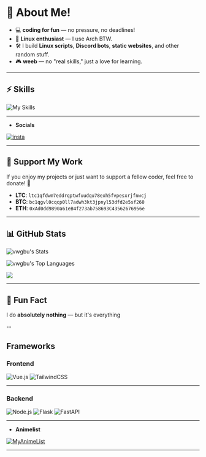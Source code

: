 # 👋 About Me!

- 💻 **coding for fun** — no pressure, no deadlines!
- 🌟 **Linux enthusiast** — I use Arch BTW.
- 🛠️ I build **Linux scripts**, **Discord bots**, **static websites**, and other random stuff.
- 🎮 **weeb** — no "real skills," just a love for learning.

---

## ⚡ Skills
![My Skills](https://skillicons.dev/icons?i=js,html,css,python,nodejs,bash,linux)

---


- **Socials**


[![insta](https://img.shields.io/badge/Instagram-f82BEC2?style=for-the-badge&logo=instagram&logoColor=white)](https://www.instagram.com/l4blb1/)



---


## 🎉 Support My Work
If you enjoy my projects or just want to support a fellow coder, feel free to donate! 🚀

- **LTC**: `ltc1qfdwm7eddrqptwfuudqu78exh5fvpesxrjfnwcj`
- **BTC**: `bc1qgvl0cqcp0ll7adwh3kt3jpnyl53dfd2e5sf260`
- **ETH**: `0xAd0dd9890a61eB4f273ab758693C43562676956e`

---

## 📊 GitHub Stats
![vwgbu's Stats](https://github-readme-stats.vercel.app/api?username=vwgbu&theme=cobalt&show_icons=true&hide_border=false&count_private=false)

![vwgbu's Top Languages](https://github-readme-stats.vercel.app/api/top-langs/?username=vwgbu&theme=cobalt&show_icons=true&hide_border=false&layout=compact)

[![](https://visitcount.itsvg.in/api?id=vwgbu&label=Profile%20Views&color=12&icon=3&pretty=false)](https://visitcount.itsvg.in)

---

## 🌟 Fun Fact
I do **absolutely nothing** — but it's everything

-- 
## Frameworks 
### **Frontend**
![Vue.js](https://img.shields.io/badge/Vue.js-4FC08D?style=for-the-badge&logo=vue.js&logoColor=white)
![TailwindCSS](https://img.shields.io/badge/TailwindCSS-38B2AC?style=for-the-badge&logo=tailwind-css&logoColor=white)

---

### **Backend**
![Node.js](https://img.shields.io/badge/Node.js-339933?style=for-the-badge&logo=node.js&logoColor=white)
![Flask](https://img.shields.io/badge/Flask-000000?style=for-the-badge&logo=flask&logoColor=white)
![FastAPI](https://img.shields.io/badge/FastAPI-009688?style=for-the-badge&logo=fastapi&logoColor=white)

---


- **Animelist**


[![MyAnimeList](https://img.shields.io/badge/MyAnimeList-2E51A2?style=for-the-badge&logo=myanimelist&logoColor=white)](https://myanimelist.net/animelist/vwgbuy)

---
